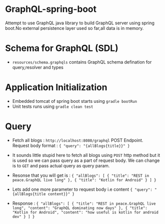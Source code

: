 # GraphQL-spring-boot
Attempt to use GraphQL java library to build GraphQL server using spring boot.No external persistence layer used so far,all data is in memory.

# Schema for GraphQL (SDL)
 - `resources/schema.graphqls` contains GraphQL schema defination for query,resolver and types

# Application Initialization

-  Embedded tomcat of spring boot starts using `gradle bootRun` 
-  Unit tests runs using `gradle clean test`


# Query
- Fetch all blogs : `http://localhost:8080/graphql` POST Endpoint.
  Request body format :
 `{
	    "query": "{allBlogs{title}}"
 }`
 
- It sounds little stupid here to fetch all blogs using `POST` http method but it is used so we can pass query as a part of request body.
  We can change is to `GET` and pass actual query as query param.
  
- Resonse that you will get is : 
`{
    "allBlogs": [
        {
            "title": "REST in peace.GraphQL live long"
        },
        {
            "title": "Kotlin for Android"
        }
    ]
}`

- Lets add one more parameter to request body i.e content
`{
	"query": "{allBlogs{title content}}"
}`

- Response : 
`{
    "allBlogs": [
        {
            "title": "REST in peace.GraphQL live long",
            "content": "GraphQL dominating now days"
        },
        {
            "title": "Kotlin for Android",
            "content": "how useful is kotlin for android dev"
        }
    ]
}`
 
  
